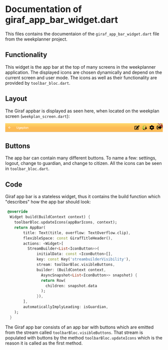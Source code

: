 # Documentation of giraf_app_bar_widget.dart
This files contains the documentaion of the `giraf_app_bar_widget.dart` file from the weekplanner project.

## Functionality
This widget is the app bar at the top of many screens in the weekplanner application. The displayed icons are chosen dynamically and depend on the current screen and user mode. The icons as well as their functionality are provided by `toolbar_bloc.dart`. 

## Layout
The Giraf appbar is displayed as seen here, when located on the weekplan screen (`weekplan_screen.dart`):

![Layout of Giraf app bar](../pictures/GirafAppbar.PNG)

## Buttons
The app bar can contain many different buttons. To name a few: settings, logout, change to guardian, and change to citizen. All the icons can be seen in `toolbar_bloc.dart`.

## Code
Giraf app bar is a stateless widget, thus it contains the build function which "describes" how the app bar should look:

```dart
 @override
  Widget build(BuildContext context) {
    toolbarBloc.updateIcons(appBarIcons, context);
    return AppBar(
        title: Text(title, overflow: TextOverflow.clip),
        flexibleSpace: const GirafTitleHeader(),
        actions: <Widget>[
          StreamBuilder<List<IconButton>>(
              initialData: const <IconButton>[],
              key: const Key('streambuilderVisibility'),
              stream: toolbarBloc.visibleButtons,
              builder: (BuildContext context, 
                AsyncSnapshot<List<IconButton>> snapshot) {
                return Row(
                  children: snapshot.data
                );
              }),
        ],
        automaticallyImplyLeading: isGuardian,
    );
  }
  ```
The Giraf app bar consists of an app bar with buttons which are emitted from the stream called `toolbarBloc.visibleButtons`. That stream is populated with buttons by the method `toolbarBloc.updateIcons` which is the reason it is called as the first method.
